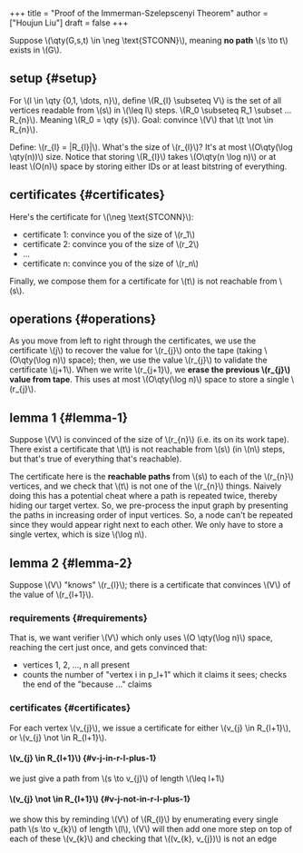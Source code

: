 +++
title = "Proof of the Immerman-Szelepscenyi Theorem"
author = ["Houjun Liu"]
draft = false
+++

Suppose \\(\qty(G,s,t) \in \neg \text{STCONN}\\), meaning **no path** \\(s \to t\\) exists in \\(G\\).


## setup {#setup}

For \\(l \in \qty {0,1, \dots, n}\\), define \\(R\_{l} \subseteq V\\) is the set of all vertices readable from \\(s\\) in \\(\leq l\\) steps. \\(R\_0 \subseteq R\_1 \subset ... R\_{n}\\). Meaning \\(R\_0 = \qty {s}\\). Goal: convince \\(V\\) that \\(t \not \in R\_{n}\\).

Define: \\(r\_{l} = |R\_{l}|\\). What's the size of \\(r\_{l}\\)? It's at most \\(O\qty(\log \qty(n))\\) size. Notice that storing \\(R\_{l}\\) takes \\(O\qty(n \log n)\\) or at least \\(O(n)\\) space by storing either IDs or at least bitstring of everything.


## certificates {#certificates}

Here's the certificate for \\(\neg \text{STCONN}\\):

-   certificate 1: convince you of the size of \\(r\_1\\)
-   certificate 2: convince you of the size of \\(r\_2\\)
-   ...
-   certificate n: convince you of the size of \\(r\_n\\)

Finally, we compose them for a certificate for \\(t\\) is not reachable from \\(s\\).


## operations {#operations}

As you move from left to right through the certificates, we use the certificate \\(j\\) to recover the value for \\(r\_{j}\\) onto the tape (taking \\(O\qty(\log n)\\) space); then, we use the value \\(r\_{j}\\) to validate the certificate \\(j+1\\). When we write \\(r\_{j+1}\\), we **erase the previous \\(r\_{j}\\) value from tape**. This uses at most \\(O\qty(\log n)\\) space to store a single \\(r\_{j}\\).


## lemma 1 {#lemma-1}

Suppose \\(V\\) is convinced of the size of \\(r\_{n}\\) (i.e. its on its work tape). There exist a certificate that \\(t\\) is not reachable from \\(s\\) (in \\(n\\) steps, but that's true of everything that's reachable).

The certificate here is the **reachable paths** from \\(s\\) to each of the \\(r\_{n}\\) vertices, and we check that \\(t\\) is not one of the \\(r\_{n}\\) things. Naively doing this has a potential cheat where a path is repeated twice, thereby hiding our target vertex. So, we pre-process the input graph by presenting the paths in increasing order of input vertices. So, a node can't be repeated since they would appear right next to each other. We only have to store a single vertex, which is size \\(\log n\\).


## lemma 2 {#lemma-2}

Suppose \\(V\\) "knows" \\(r\_{l}\\); there is a certificate that convinces \\(V\\) of the value of \\(r\_{l+1}\\).


### requirements {#requirements}

That is, we want verifier \\(V\\) which only uses \\(O \qty(\log n)\\) space, reaching the cert just once, and gets convinced that:

-   vertices 1, 2, ..., n all present
-   counts the number of "vertex i in p_l+1" which it claims it sees; checks the end of the "because ..." claims


### certificates {#certificates}

For each vertex \\(v\_{j}\\), we issue a certificate for either \\(v\_{j} \in R\_{l+1}\\), or \\(v\_{j} \not \in R\_{l+1}\\).


#### \\(v\_{j} \in R\_{l+1}\\) {#v-j-in-r-l-plus-1}

we just give a path from \\(s \to v\_{j}\\) of length \\(\leq  l+1\\)


#### \\(v\_{j} \not \in R\_{l+1}\\) {#v-j-not-in-r-l-plus-1}

we show this by reminding \\(V\\) of \\(R\_{l}\\) by enumerating every single path \\(s \to v\_{k}\\) of length \\(l\\), \\(V\\) will then add one more step on top of each of these \\(v\_{k}\\) and checking that \\((v\_{k}, v\_{j})\\) is not an edge
